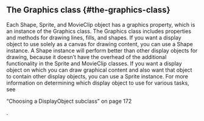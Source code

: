 ## The Graphics class {#the-graphics-class}

Each Shape, Sprite, and MovieClip object has a graphics property, which is an instance of the Graphics class. The Graphics class includes properties and methods for drawing lines, fills, and shapes. If you want a display object to use solely as a canvas for drawing content, you can use a Shape instance. A Shape instance will perform better than other display objects for drawing, because it doesn’t have the overhead of the additional functionality in the Sprite and MovieClip classes. If you want a display object on which you can draw graphical content and also want that object to contain other display objects, you can use a Sprite instance. For more information on determining which display object to use for various tasks, see

“Choosing a DisplayObject subclass” on page 172

.
